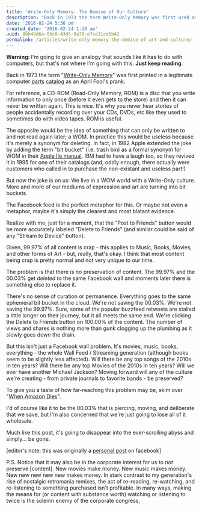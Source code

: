 ```yaml
---
title: 'Write-Only Memory: The Demise of Our Culture'
description: "Back in 1973 the term Write-Only Memory was first used as an April Fool's prank, but now the joke is on us - and it's destroying our culture."
date: '2016-02-24 5:36 pm'
created_date: '2016-02-24 1:20 am'
uuid: 8bb49d6a-03c0-43d5-9a70-e7ce31cd5b42
permalink: /articles/write-only-memory-the-demise-of-art-and-culture/
---
```


**Warning**: I'm going to give an analogy that sounds like it has to do with computers, but that's not where I'm going with this. **Just keep reading**.

Back in 1973 the term "[Write-Only Memory](https://en.wikipedia.org/wiki/Write-only_memory_(joke))" was first printed in a legitimate computer [parts](http://www.ganssle.com/misc/wom1.jpg) [catalog](http://www.ganssle.com/misc/wom1.jpg) as an April Fool's prank.

For reference, a CD-ROM (Read-Only Memory, ROM) is a disc that you write information to only once
(before it even gets to the store) and then it can never be written again.
This is nice.
It's why you never hear stories of people accidentally recording over your CDs, DVDs, etc
like they used to sometimes do with video tapes.
ROM is useful.

The opposite would be the idea of something that can only be written to and not read again later; a WOM.
In practice this would be useless because it's merely a synonym for deleting.
In fact, in 1982 Apple extended the joke by adding the term "bit bucket" (i.e. trash bin)
as a formal synonym for WOM in their [Apple IIe manual](http://www.applelogic.org/files/AIIEREF.pdf#page=250).
IBM had to have a laugh too, so they revived it in 1995 for one of their catalogs
(and, oddly enough, there actually were customers who called in to purchase the non-existant and useless part!)

But now the joke is on us: We live in a WOM world with a Write-Only culture.
More and more of our mediums of expression and art are turning into bit buckets.

The Facebook feed is the perfect metaphor for this.
Or maybe not even a metaphor, maybe it's simply the clearest and most blatant evidence.

Realize with me, just for a moment, that the "Post to Friends" button would be more accurately labeled
"Delete to Friends" (and similar could be said of any "Stream to Device" button).

Given, 99.97% of all content is crap -
this applies to Music, Books, Movies, and other forms of Art -
but, really, that's okay.
I think that most content being crap is pretty normal and not very unique to our time.

The problem is that there is no preservation of content.
The 99.97% and the 00.03% get *deleted to* the same Facebook wall
and moments later there is something else to replace it.

There's no sense of curation or permanence.
Everything goes to the same ephemeral bit bucket in the cloud.
We're not saving the 00.03%.
We're not saving the 99.97%.
Sure, some of the popular buzzfeed retweets are stalled a little longer on their journey,
but it all meets the same end.
We're clicking the Delete to Friends button on 100.00% of the content.
The number of views and shares is nothing more than gunk clogging up the plumbing as it slowly goes down the drain.

But this isn't just a Facebook wall problem.
It's movies, music, books, everything - the whole Wall Feed / Streaming generation
(although books seem to be slightly less affected).
Will there be any top songs of the 2010s in ten years?
Will there be any top Movies of the 2010s in ten years?
Will we ever have another Michael Jackson?
Moving forward will any of the culture we're creating - from private journals to favorite bands - be preserved?

To give you a taste of how far-reaching this problem may be, skim over
"[When Amazon Dies](http://www.theatlantic.com/technology/archive/2015/10/when-amazon-dies/409387/)".

I'd of course like it to be the 00.03% that is piercing, moving, and deliberate that we save,
but I'm also concerned that we're just going to lose all of it wholesale.

Much like this post, it's going to disappear into the ever-scrolling abyss and simply... be gone.

[editor's note: this was originally a
[personal post](https://www.facebook.com/coolaj86/posts/10153886913720502)
on facebook]

P.S. Notice that it may also be in the corporate interest for us to *not* preserve [content].
New movies make money. New music makes money. New new new new new makes money.
In stark contrast to my generation's rise of nostalgic retromania remixes,
the act of re-reading, re-watching, and re-listening to something purchased isn't profitable.
In many ways, making the means for (or content with substance worth)
watching or listening to twice is the solemn enemy of the
corporate congress[.](https://en.wikipedia.org/wiki/Continuum_(TV_series))

